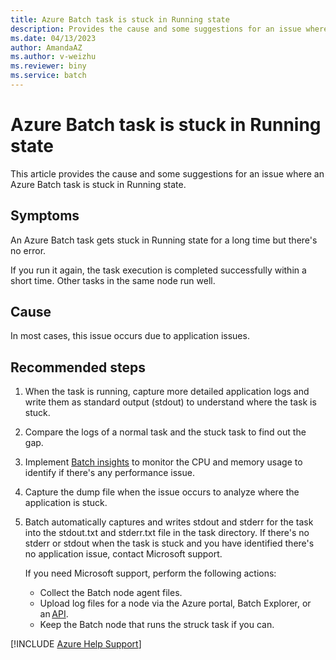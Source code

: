 ```yaml
---
title: Azure Batch task is stuck in Running state
description: Provides the cause and some suggestions for an issue where an Azure Batch task is stuck in Running state without any errors.
ms.date: 04/13/2023
author: AmandaAZ
ms.author: v-weizhu
ms.reviewer: biny
ms.service: batch
---
```

# Azure Batch task is stuck in Running state

This article provides the cause and some suggestions for an issue where an Azure Batch task is stuck in Running state.

## Symptoms

An Azure Batch task gets stuck in Running state for a long time but there's no error.

If you run it again, the task execution is completed successfully within a short time. Other tasks in the same node run well.

## Cause  

In most cases, this issue occurs due to application issues.

## Recommended steps

1. When the task is running, capture more detailed application logs and write them as standard output (stdout) to understand where the task is stuck.  

1. Compare the logs of a normal task and the stuck task to find out the gap.  

1. Implement [Batch insights](https://github.com/Azure/batch-insights) to monitor the CPU and memory usage to identify if there's any performance issue.  

1. Capture the dump file when the issue occurs to analyze where the application is stuck.

1. Batch automatically captures and writes stdout and stderr for the task into the stdout.txt and stderr.txt file in the task directory. If there's no stderr or stdout when the task is stuck and you have identified there's no application issue, contact Microsoft support.

    If you need Microsoft support, perform the following actions:

    - Collect the Batch node agent files.
    - Upload log files for a node via the Azure portal, Batch Explorer, or an [API](/rest/api/batchservice/compute-node/upload-batch-service-logs).
    - Keep the Batch node that runs the struck task if you can.  

[!INCLUDE [Azure Help Support](../../includes/azure-help-support.md)]